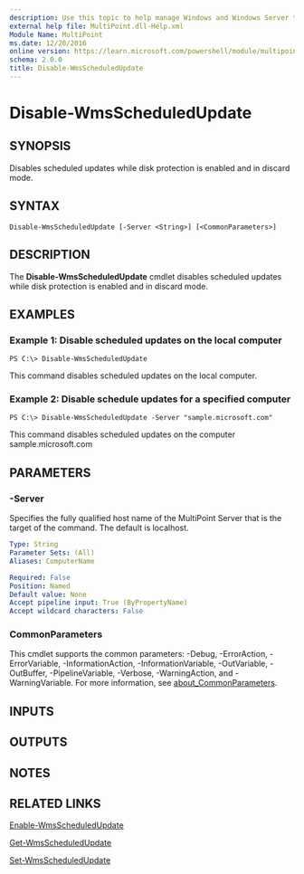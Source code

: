 ```yaml
---
description: Use this topic to help manage Windows and Windows Server technologies with Windows PowerShell.
external help file: MultiPoint.dll-Help.xml
Module Name: MultiPoint
ms.date: 12/20/2016
online version: https://learn.microsoft.com/powershell/module/multipoint/disable-wmsscheduledupdate?view=windowsserver2022-ps&wt.mc_id=ps-gethelp
schema: 2.0.0
title: Disable-WmsScheduledUpdate
---
```


# Disable-WmsScheduledUpdate

## SYNOPSIS
Disables scheduled updates while disk protection is enabled and in discard mode.

## SYNTAX

```
Disable-WmsScheduledUpdate [-Server <String>] [<CommonParameters>]
```

## DESCRIPTION
The **Disable-WmsScheduledUpdate** cmdlet disables scheduled updates while disk protection is enabled and in discard mode.

## EXAMPLES

### Example 1: Disable scheduled updates on the local computer
```
PS C:\> Disable-WmsScheduledUpdate
```

This command disables scheduled updates on the local computer.

### Example 2: Disable schedule updates for a specified computer
```
PS C:\> Disable-WmsScheduledUpdate -Server "sample.microsoft.com"
```

This command disables scheduled updates on the computer sample.microsoft.com

## PARAMETERS

### -Server
Specifies the fully qualified host name of the MultiPoint Server that is the target of the command.
The default is localhost.

```yaml
Type: String
Parameter Sets: (All)
Aliases: ComputerName

Required: False
Position: Named
Default value: None
Accept pipeline input: True (ByPropertyName)
Accept wildcard characters: False
```

### CommonParameters
This cmdlet supports the common parameters: -Debug, -ErrorAction, -ErrorVariable, -InformationAction, -InformationVariable, -OutVariable, -OutBuffer, -PipelineVariable, -Verbose, -WarningAction, and -WarningVariable. For more information, see [about_CommonParameters](https://go.microsoft.com/fwlink/?LinkID=113216).

## INPUTS

## OUTPUTS

## NOTES

## RELATED LINKS

[Enable-WmsScheduledUpdate](./Enable-WmsScheduledUpdate.md)

[Get-WmsScheduledUpdate](./Get-WmsScheduledUpdate.md)

[Set-WmsScheduledUpdate](./Set-WmsScheduledUpdate.md)

